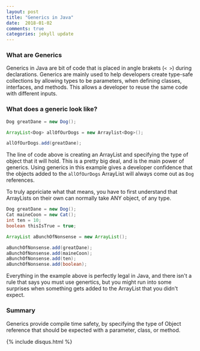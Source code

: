 ```yaml
---
layout: post
title: "Generics in Java"
date:  2018-01-02
comments: true
categories: jekyll update
---
```


### What are Generics

Generics in Java are bit of code that is placed in angle brakets (`< >`) during declarations.
Generics are mainly used to help developers create type-safe collections by allowing types to be parameters,
when defining classes, interfaces, and methods. This allows a developer to reuse the same code with different inputs.

### What does a generic look like?

```java
Dog greatDane = new Dog();

ArrayList<Dog> allOfOurDogs = new Arraylist<Dog>();

allOfOurDogs.add(greatDane);
```

The line of code above is creating an ArrayList and specifying the type of object that it will hold. This is a pretty big deal, and is the main power of generics. Using generics in this example gives a developer confidence that the objects added to the `allOfOurDogs` ArrayList will always come out as `Dog` references.

To truly appriciate what that means, you have to first understand that ArrayLists on their own can normally take ANY object, of any type.

```java
Dog greatDane = new Dog();
Cat maineCoon = new Cat();
int ten = 10;
boolean thisIsTrue = true;

ArrayList aBunchOfNonsense = new ArrayList();

aBunchOfNonsense.add(greatDane);
aBunchOfNonsense.add(maineCoon);
aBunchOfNonsense.add(ten);
aBunchOfNonsense.add(boolean);
```

Everything in the example above is perfectly legal in Java, and there isn't a rule that says you must use genertics, but you might run into some surprises when something gets added to the ArrayList that you didn't expect.

### Summary

Generics provide compile time safety, by specifying the type of Object reference that should be expected with a parameter, class, or method.

{% include disqus.html %}
